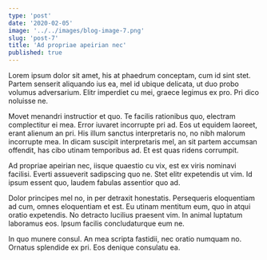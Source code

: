 ```yaml
---
type: 'post'
date: '2020-02-05'
image: '../../images/blog-image-7.png'
slug: 'post-7'
title: 'Ad propriae apeirian nec'
published: true
---
```


Lorem ipsum dolor sit amet, his at phaedrum conceptam, cum id sint stet. Partem senserit aliquando ius ea, mel id ubique delicata, ut duo probo volumus adversarium. Elitr imperdiet cu mei, graece legimus ex pro. Pri dico noluisse ne.

Movet menandri instructior et quo. Te facilis rationibus quo, electram complectitur ei mea. Error iuvaret incorrupte pri ad. Eos ut equidem laoreet, erant alienum an pri. His illum sanctus interpretaris no, no nibh malorum incorrupte mea. In dicam suscipit interpretaris mel, an sit partem accumsan offendit, has cibo utinam temporibus ad. Et est quas ridens corrumpit.

Ad propriae apeirian nec, iisque quaestio cu vix, est ex viris nominavi facilisi. Everti assueverit sadipscing quo ne. Stet elitr expetendis ut vim. Id ipsum essent quo, laudem fabulas assentior quo ad.

Dolor principes mel no, in per detraxit honestatis. Persequeris eloquentiam ad cum, omnes eloquentiam et est. Eu utinam mentitum eum, quo in atqui oratio expetendis. No detracto lucilius praesent vim. In animal luptatum laboramus eos. Ipsum facilis concludaturque eum ne.

In quo munere consul. An mea scripta fastidii, nec oratio numquam no. Ornatus splendide ex pri. Eos denique consulatu ea.